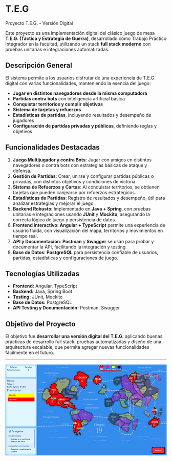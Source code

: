 # T.E.G

Proyecto T.E.G. - Versión Digital

Este proyecto es una implementación digital del clásico juego de mesa **T.E.G. (Táctica y Estrategia de Guerra)**, desarrollado como Trabajo Práctico Integrador en la facultad, utilizando un stack **full stack moderno** con pruebas unitarias e integraciones automatizadas.

## Descripción General

El sistema permite a los usuarios disfrutar de una experiencia de T.E.G. digital con varias funcionalidades, manteniendo la esencia del juego:

- **Jugar en distintos navegadores desde la misma computadora**
- **Partidas contra bots** con inteligencia artificial básica
- **Conquistar territorios y cumplir objetivos**
- **Sistema de tarjetas y refuerzos**
- **Estadísticas de partidas**, incluyendo resultados y desempeño de jugadores
- **Configuración de partidas privadas y públicas**, definiendo reglas y objetivos

## Funcionalidades Destacadas

1. **Juego Multijugador y contra Bots**: Jugar con amigos en distintos navegadores o contra bots con estrategias básicas de ataque y defensa.
2. **Gestión de Partidas**: Crear, unirse y configurar partidas públicas o privadas, con distintos objetivos y condiciones de victoria.
3. **Sistema de Refuerzos y Cartas**: Al conquistar territorios, se obtienen tarjetas que pueden canjearse por refuerzos estratégicos.
4. **Estadísticas de Partidas**: Registro de resultados y desempeño, útil para analizar estrategias y mejorar el juego.
5. **Backend Robusto**: Implementado en **Java + Spring**, con pruebas unitarias e integraciones usando **JUnit** y **Mockito**, asegurando la correcta lógica de juego y persistencia de datos.
6. **Frontend Interactivo**: **Angular + TypeScript** permite una experiencia de usuario fluida, con visualización del mapa, territorios y movimientos en tiempo real.
7. **API y Documentación**: **Postman** y **Swagger** se usan para probar y documentar la API, facilitando la integración y testing.
8. **Base de Datos**: **PostgreSQL** para persistencia confiable de usuarios, partidas, estadísticas y configuraciones de juego.

## Tecnologías Utilizadas

- **Frontend:** Angular, TypeScript
- **Backend:** Java, Spring Boot
- **Testing:** JUnit, Mockito
- **Base de Datos:** PostgreSQL
- **API Testing y Documentación:** Postman, Swagger

## Objetivo del Proyecto

El objetivo fue **desarrollar una versión digital del T.E.G.** aplicando buenas prácticas de desarrollo full stack, pruebas automatizadas y diseño de una arquitectura escalable, que permita agregar nuevas funcionalidades fácilmente en el futuro.

---
![T.E.G](Imagenes/T.E.G.png)


